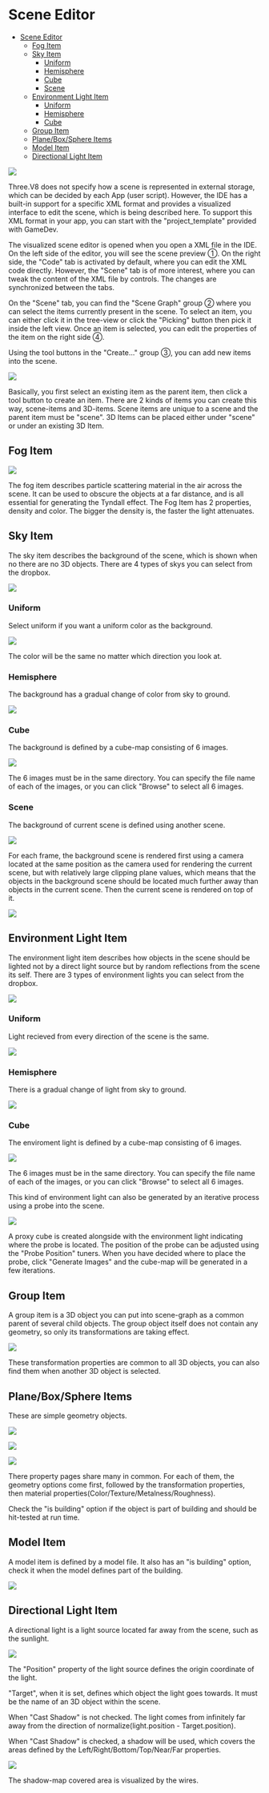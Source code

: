 # Scene Editor

- [Scene Editor](#scene-editor)
  - [Fog Item](#fog-item)
  - [Sky Item](#sky-item)
    - [Uniform](#uniform)
    - [Hemisphere](#hemisphere)
    - [Cube](#cube)
    - [Scene](#scene)
  - [Environment Light Item](#environment-light-item)
    - [Uniform](#uniform-1)
    - [Hemisphere](#hemisphere-1)
    - [Cube](#cube-1)
  - [Group Item](#group-item)
  - [Plane/Box/Sphere Items](#planeboxsphere-items)
  - [Model Item](#model-item)
  - [Directional Light Item](#directional-light-item)

![](scene_editor.jpg)

Three.V8 does not specify how a scene is represented in external storage, which can be decided by each App (user script). However, the IDE has a built-in support for a specific XML format and provides a visualized interface to edit the scene, which is being described here. To support this XML format in your app, you can start with the "project_template" provided with GameDev.

The visualized scene editor is opened when you open a XML file in the IDE. 
On the left side of the editor, you will see the scene preview ①. On the right side, the "Code" tab is activated by default, where you can edit the XML code directly. However, the "Scene" tab is of more interest, where you can tweak the content of the XML file by controls. The changes are synchronized between the tabs. 

On the "Scene" tab, you can find the "Scene Graph" group ② where you can select the items currently present in the scene. To select an item, you can either click it in the tree-view or click the "Picking" button then pick it inside the left view. Once an item is selected, you can edit the properties of the item on the right side ④. 

Using the tool buttons in the "Create..." group ③, you can add new items into the scene.

![](tools.jpg)

Basically, you first select an existing item as the parent item, then click a tool button to create an item. There are 2 kinds of items you can create this way, scene-items and 3D-items. Scene items are unique to a scene and the parent item must be "scene". 3D Items can be placed either under "scene" or under an existing 3D Item.

## Fog Item

![](Fog_Tuning.jpg)

The fog item describes particle scattering material in the air across the scene. It can be used to obscure the objects at a far distance, and is all essential for generating the Tyndall effect. The Fog Item has 2 properties, density and color. The bigger the density is, the faster the light attenuates.

## Sky Item

The sky item describes the background of the scene, which is shown when no there are no 3D objects. There are 4 types of skys you can select from the dropbox.

![](sky_types.jpg)

### Uniform

Select uniform if you want a uniform color as the background.

![](uniform_sky.jpg)

The color will be the same no matter which direction you look at.

### Hemisphere

The background has a gradual change of color from sky to ground.

![](hemisphere_sky.jpg)

### Cube

The background is defined by a cube-map consisting of 6 images.

![](cube_sky.jpg)

The 6 images must be in the same directory. You can specify the file name of each of the images, or you can click "Browse" to select all 6 images.

### Scene

The background of current scene is defined using another scene.

![](background_scene.jpg)

For each frame, the background scene is rendered first using a camera located at the same position as the camera used for rendering the current scene, but with relatively large clipping plane values, which means that the objects in the background scene should be located much further away than objects in the current scene. Then the current scene is rendered on top of it.

![](background_scene1.jpg)

## Environment Light Item

The environment light item describes how objects in the scene should be lighted not by a direct light source but by random reflections from the scene its self. There are 3 types of environment lights you can select from the dropbox.

![](env_lights.jpg)

### Uniform

Light recieved from every direction of the scene is the same.

![](ambient_light.jpg)

### Hemisphere

There is a gradual change of light from sky to ground.

![](hemisphere_light.jpg)

### Cube

The enviroment light is defined by a cube-map consisting of 6 images.

![](env_map.jpg)

The 6 images must be in the same directory. You can specify the file name of each of the images, or you can click "Browse" to select all 6 images.

This kind of environment light can also be generated by an iterative process using a probe into the scene.

![](proxy.jpg)

A proxy cube is created alongside with the environment light indicating where the probe is located. The position of the probe can be adjusted using the "Probe Position" tuners. When you have decided where to place the probe, click "Generate Images" and the cube-map will be generated in a few iterations.

## Group Item

A group item is a 3D object you can put into scene-graph as a common parent of several child objects. The group object itself does not contain any geometry, so only its transformations are taking effect.

![](group.jpg)

These transformation properties are common to all 3D objects, you can also find them when another 3D object is selected.

## Plane/Box/Sphere Items

These are simple geometry objects.

![](plane.jpg)

![](box.jpg)

![](sphere.jpg)

There property pages share many in common.
For each of them, the geometry options come first, followed by the transformation properties, then material properties(Color/Texture/Metalness/Roughness).

Check the "is building" option if the object is part of building and should be hit-tested at run time.

## Model Item

A model item is defined by a model file. It also has an "is building" option, check it when the model defines part of the building.

![](model.jpg)

## Directional Light Item

A directional light is a light source located far away from the scene, such as the sunlight.

![](directional_light.jpg)

The "Position" property of the light source defines the origin coordinate of the light.

"Target", when it is set, defines which object the light goes towards. It must be the name of an 3D object within the scene.

When "Cast Shadow" is not checked. The light comes from infinitely far away from the direction of normalize(light.position - Target.position).

When "Cast Shadow" is checked, a shadow will be used, which covers the areas defined by the Left/Right/Bottom/Top/Near/Far properties.

![](directional_light2.jpg)

The shadow-map covered area is visualized by the wires.

